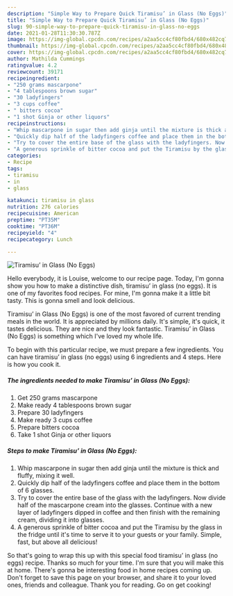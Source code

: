 ```yaml
---
description: "Simple Way to Prepare Quick Tiramisu’ in Glass (No Eggs)"
title: "Simple Way to Prepare Quick Tiramisu’ in Glass (No Eggs)"
slug: 90-simple-way-to-prepare-quick-tiramisu-in-glass-no-eggs
date: 2021-01-28T11:30:30.787Z
image: https://img-global.cpcdn.com/recipes/a2aa5cc4cf80fbd4/680x482cq70/tiramisu-in-glass-no-eggs-recipe-main-photo.jpg
thumbnail: https://img-global.cpcdn.com/recipes/a2aa5cc4cf80fbd4/680x482cq70/tiramisu-in-glass-no-eggs-recipe-main-photo.jpg
cover: https://img-global.cpcdn.com/recipes/a2aa5cc4cf80fbd4/680x482cq70/tiramisu-in-glass-no-eggs-recipe-main-photo.jpg
author: Mathilda Cummings
ratingvalue: 4.2
reviewcount: 39171
recipeingredient:
- "250 grams mascarpone"
- "4 tablespoons brown sugar"
- "30 ladyfingers"
- "3 cups coffee"
- " bitters cocoa"
- "1 shot Ginja or other liquors"
recipeinstructions:
- "Whip mascarpone in sugar then add ginja until the mixture is thick and fluffy, mixing it well."
- "Quickly dip half of the ladyfingers coffee and place them in the bottom of 6 glasses."
- "Try to cover the entire base of the glass with the ladyfingers. Now divide half of the mascarpone cream into the glasses. Continue with a new layer of ladyfingers dipped in coffee and then finish with the remaining cream, dividing it into glasses."
- "A generous sprinkle of bitter cocoa and put the Tiramisu by the glass in the fridge until it&#39;s time to serve it to your guests or your family. Simple, fast, but above all delicious!"
categories:
- Recipe
tags:
- tiramisu
- in
- glass

katakunci: tiramisu in glass 
nutrition: 276 calories
recipecuisine: American
preptime: "PT35M"
cooktime: "PT36M"
recipeyield: "4"
recipecategory: Lunch

---
```



![Tiramisu’ in Glass (No Eggs)](https://img-global.cpcdn.com/recipes/a2aa5cc4cf80fbd4/680x482cq70/tiramisu-in-glass-no-eggs-recipe-main-photo.jpg)

Hello everybody, it is Louise, welcome to our recipe page. Today, I'm gonna show you how to make a distinctive dish, tiramisu’ in glass (no eggs). It is one of my favorites food recipes. For mine, I'm gonna make it a little bit tasty. This is gonna smell and look delicious.



Tiramisu’ in Glass (No Eggs) is one of the most favored of current trending meals in the world. It is appreciated by millions daily. It's simple, it's quick, it tastes delicious. They are nice and they look fantastic. Tiramisu’ in Glass (No Eggs) is something which I've loved my whole life.


To begin with this particular recipe, we must prepare a few ingredients. You can have tiramisu’ in glass (no eggs) using 6 ingredients and 4 steps. Here is how you cook it.

<!--inarticleads1-->

##### The ingredients needed to make Tiramisu’ in Glass (No Eggs):

1. Get 250 grams mascarpone
1. Make ready 4 tablespoons brown sugar
1. Prepare 30 ladyfingers
1. Make ready 3 cups coffee
1. Prepare  bitters cocoa
1. Take 1 shot Ginja or other liquors




<!--inarticleads2-->

##### Steps to make Tiramisu’ in Glass (No Eggs):

1. Whip mascarpone in sugar then add ginja until the mixture is thick and fluffy, mixing it well.
1. Quickly dip half of the ladyfingers coffee and place them in the bottom of 6 glasses.
1. Try to cover the entire base of the glass with the ladyfingers. Now divide half of the mascarpone cream into the glasses. Continue with a new layer of ladyfingers dipped in coffee and then finish with the remaining cream, dividing it into glasses.
1. A generous sprinkle of bitter cocoa and put the Tiramisu by the glass in the fridge until it&#39;s time to serve it to your guests or your family. Simple, fast, but above all delicious!




So that's going to wrap this up with this special food tiramisu’ in glass (no eggs) recipe. Thanks so much for your time. I'm sure that you will make this at home. There's gonna be interesting food in home recipes coming up. Don't forget to save this page on your browser, and share it to your loved ones, friends and colleague. Thank you for reading. Go on get cooking!
